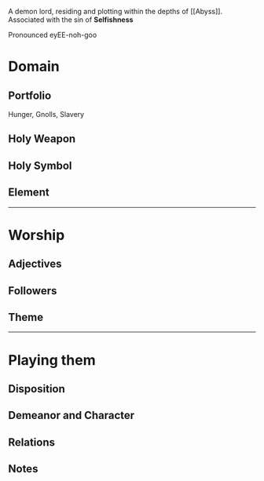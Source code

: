 A demon lord, residing and plotting within the depths of [[Abyss]].
Associated with the sin of **Selfishness**

Pronounced  eyEE-noh-goo
# Domain
## Portfolio 
Hunger, Gnolls, Slavery
## Holy Weapon 

## Holy Symbol 

## Element 



---
# Worship
## Adjectives 

## Followers

## Theme

---
# Playing them
## Disposition 

## Demeanor and Character  


## Relations 

## Notes 


